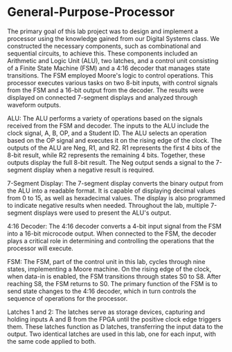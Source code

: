 # General-Purpose-Processor
The primary goal of this lab project was to design and implement a processor using the knowledge gained from our Digital Systems class. We constructed the necessary components, such as combinational and sequential circuits, to achieve this. These components included an Arithmetic and Logic Unit (ALU), two latches, and a control unit consisting of a Finite State Machine (FSM) and a 4:16 decoder that manages state transitions. The FSM employed Moore's logic to control operations. This processor executes various tasks on two 8-bit inputs, with control signals from the FSM and a 16-bit output from the decoder. The results were displayed on connected 7-segment displays and analyzed through waveform outputs.

ALU: The ALU performs a variety of operations based on the signals received from the FSM and decoder. The inputs to the ALU include the clock signal, A, B, OP, and a Student ID. The ALU selects an operation based on the OP signal and executes it on the rising edge of the clock. The outputs of the ALU are Neg, R1, and R2. R1 represents the first 4 bits of the 8-bit result, while R2 represents the remaining 4 bits. Together, these outputs display the full 8-bit result. The Neg output sends a signal to the 7-segment display when a negative result is required.

7-Segment Display: The 7-segment display converts the binary output from the ALU into a readable format. It is capable of displaying decimal values from 0 to 15, as well as hexadecimal values. The display is also programmed to indicate negative results when needed. Throughout the lab, multiple 7-segment displays were used to present the ALU's output.

4:16 Decoder: The 4:16 decoder converts a 4-bit input signal from the FSM into a 16-bit microcode output. When connected to the FSM, the decoder plays a critical role in determining and controlling the operations that the processor will execute.

FSM: The FSM, part of the control unit in this lab, cycles through nine states, implementing a Moore machine. On the rising edge of the clock, when data-in is enabled, the FSM transitions through states S0 to S8. After reaching S8, the FSM returns to S0. The primary function of the FSM is to send state changes to the 4:16 decoder, which in turn controls the sequence of operations for the processor.

Latches 1 and 2: The latches serve as storage devices, capturing and holding inputs A and B from the FPGA until the positive clock edge triggers them. These latches function as D latches, transferring the input data to the output. Two identical latches are used in this lab, one for each input, with the same code applied to both.
